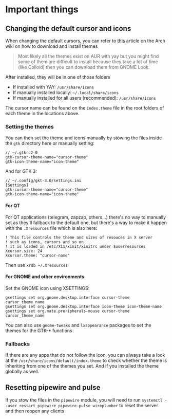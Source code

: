 # Important things

## Changing the default cursor and icons

When changing the default cursors, you can refer to [this](https://wiki.archlinux.org/title/Cursor_themes#Create_links_to_missing_cursors) article on the Arch wiki on how to download and install themes

> Most likely all the themes exist on AUR with yay but you might find some of them are difficult to install because they take a lot of time (like Colloid) then you can download them from GNOME Look.

After installed, they will be in one of those folders

- If installed with YAY: `/usr/share/icons`
- If manually installed locally: `~/.local/share/icons`
- If manually installed for all users (recommended): `/usr/share/icons`

The cursor name can be found on the `index.theme` file in the root folders of each theme in the locations above.

### Setting the themes

You can then set the theme and icons manually by stowing the files inside the `gtk` directory here or manually setting:

```
// ~/.gtkrc2-0
gtk-cursor-theme-name="cursor-theme"
gtk-icon-theme-name="icon-theme"
```

And for GTK 3:

```
// ~/.config/gkt-3.0/settings.ini
[Settings]
gtk-cursor-theme-name="cursor-theme"
gtk-icon-theme-name="icon-theme"
```

#### For QT

For QT applications (telegram, zapzap, others...) there's no way to manually set as they'll fallback to the default one, but there's a way to make it happen with the `.Xresources` file which is also here:

```
! This file controls the theme and sizes of resouces in X server
! such as icons, cursors and so on
! it is loaded in /etc/X11/xinit/xinitrc under $userresources
Xcursor.size: 24
Xcursor.theme: "cursor-name"
```

Then use `xrdb ~/.Xresources`

#### For GNOME and other environments

Set the GNOME icon using XSETTINGS:

```
gsettings set org.gnome.desktop.interface cursor-theme cursor_theme_name
gsettings set org.gnome.desktop.interface icon-theme icon-theme-name
gsettings set org.mate.preripherals-mouse cursor-theme cursor_theme_name
```

You can also use `gnome-tweaks` and `lxappearance` packages to set the themes for the GTK-\* functions

### Fallbacks

If there are any apps that do not follow the icon, you can always take a look at the `/usr/share/icons/default/index.theme` to check whether the theme is inheriting from one of the themes you set. And if you installed the theme globally as well.

## Resetting pipewire and pulse

If you stow the files in the `pipewire` module, you will need to run `systemctl
--user restart pipewire pipewire-pulse wireplumber` to reset the server and then
reopen any clients
